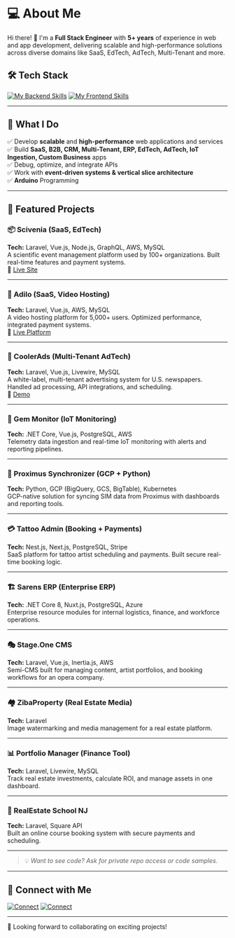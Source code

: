 # 💻 About Me  

Hi there! 👋 I'm a **Full Stack Engineer** with **5+ years** of experience in web and app development, delivering scalable and high-performance solutions across diverse domains like SaaS, EdTech, AdTech, Multi-Tenant and more.

## 🛠️ Tech Stack  
[![My Backend Skills](https://go-skill-icons.vercel.app/api/icons?i=php,laravel,ts,js,nodejs,nestjs,cs,dotnet,py,livewire,inertia,aws,gcp,docker,nginx,forge,mysql,postgresql,mongodb,redis,stripe,linux&theme=light)](https://skillicons.dev)
[![My Frontend Skills](https://go-skill-icons.vercel.app/api/icons?i=vue,react,next,nuxt,tailwind,html,css,materialui,vuetify,reactnative,npm,figma&theme=light)](https://skillicons.dev)  

---

## 🌟 What I Do  
✅ Develop **scalable** and **high-performance** web applications and services  
✅ Build **SaaS, B2B, CRM, Multi-Tenant, ERP, EdTech, AdTech, IoT Ingestion, Custom Business** apps  
✅ Debug, optimize, and integrate APIs  
✅ Work with **event-driven systems & vertical slice architecture**  
✅ **Arduino** Programming 

---

## 🚀 Featured Projects

### 📦 Scivenia (SaaS, EdTech)  
**Tech:** Laravel, Vue.js, Node.js, GraphQL, AWS, MySQL  
A scientific event management platform used by 100+ organizations. Built real-time features and payment systems.  
🔗 [Live Site](https://scivenia.com)

---

### 🎥 Adilo (SaaS, Video Hosting)  
**Tech:** Laravel, Vue.js, AWS, MySQL  
A video hosting platform for 5,000+ users. Optimized performance, integrated payment systems.  
🔗 [Live Platform](https://adilo.bigcommand.com)

---

### 📰 CoolerAds (Multi-Tenant AdTech)  
**Tech:** Laravel, Vue.js, Livewire, MySQL  
A white-label, multi-tenant advertising system for U.S. newspapers. Handled ad processing, API integrations, and scheduling.  
🔗 [Demo](https://mypaperonline.coolerads.com)

---

### 📡 Gem Monitor (IoT Monitoring)  
**Tech:** .NET Core, Vue.js, PostgreSQL, AWS  
Telemetry data ingestion and real-time IoT monitoring with alerts and reporting pipelines.

---

### 🔄 Proximus Synchronizer (GCP + Python)  
**Tech:** Python, GCP (BigQuery, GCS, BigTable), Kubernetes  
GCP-native solution for syncing SIM data from Proximus with dashboards and reporting tools.

---

### 💳 Tattoo Admin (Booking + Payments)  
**Tech:** Nest.js, Next.js, PostgreSQL, Stripe  
SaaS platform for tattoo artist scheduling and payments. Built secure real-time booking logic.

---

### 🏗️ Sarens ERP (Enterprise ERP)  
**Tech:** .NET Core 8, Nuxt.js, PostgreSQL, Azure  
Enterprise resource modules for internal logistics, finance, and workforce operations.

---

### 🎭 Stage.One CMS  
**Tech:** Laravel, Vue.js, Inertia.js, AWS  
Semi-CMS built for managing content, artist portfolios, and booking workflows for an opera company.

---

### 🏘️ ZibaProperty (Real Estate Media)  
**Tech:** Laravel  
Image watermarking and media management for a real estate platform.

---

### 📊 Portfolio Manager (Finance Tool)  
**Tech:** Laravel, Livewire, MySQL  
Track real estate investments, calculate ROI, and manage assets in one dashboard.

---

### 🏫 RealEstate School NJ  
**Tech:** Laravel, Square API  
Built an online course booking system with secure payments and scheduling.

---

> 💡 *Want to see code? Ask for private repo access or code samples.*
---

## 🔗 Connect with Me  
[![Connect](https://skillicons.dev/icons?i=gmail&theme=light)](mudsr3@gmail.com)
[![Connect](https://skillicons.dev/icons?i=linkedin&theme=light)](https://www.linkedin.com/in/mudsr-ali)

---

🚀 Looking forward to collaborating on exciting projects!  

